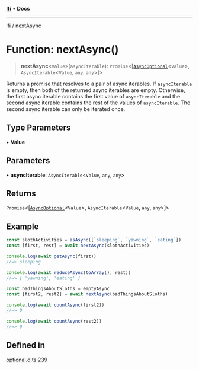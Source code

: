 [**lfi**](../readme.md) • **Docs**

---

[lfi](../globals.md) / nextAsync

# Function: nextAsync()

> **nextAsync**\<`Value`\>(`asyncIterable`):
> `Promise`\<[[`AsyncOptional`](../type-aliases/AsyncOptional.md)\<`Value`\>,
> `AsyncIterable`\<`Value`, `any`, `any`\>]\>

Returns a promise that resolves to a pair of async iterables. If `asyncIterable`
is empty, then both of the returned async iterables are empty. Otherwise, the
first async iterable contains the first value of `asyncIterable` and the second
async iterable contains the rest of the values of `asyncIterable`. The second
async iterable can only be iterated once.

## Type Parameters

• **Value**

## Parameters

• **asyncIterable**: `AsyncIterable`\<`Value`, `any`, `any`\>

## Returns

`Promise`\<[[`AsyncOptional`](../type-aliases/AsyncOptional.md)\<`Value`\>,
`AsyncIterable`\<`Value`, `any`, `any`\>]\>

## Example

```js
const slothActivities = asAsync([`sleeping`, `yawning`, `eating`])
const [first, rest] = await nextAsync(slothActivities)

console.log(await getAsync(first))
//=> sleeping

console.log(await reduceAsync(toArray(), rest))
//=> [ 'yawning', 'eating' ]

const badThingsAboutSloths = emptyAsync
const [first2, rest2] = await nextAsync(badThingsAboutSloths)

console.log(await countAsync(first2))
//=> 0

console.log(await countAsync(rest2))
//=> 0
```

## Defined in

[optional.d.ts:239](https://github.com/TomerAberbach/lfi/blob/c9ef1bf4d1040d7f49c52b70b358c019e55f524d/src/operations/optional.d.ts#L239)
